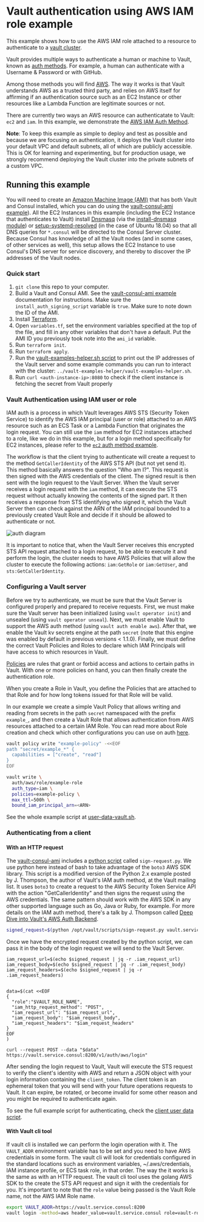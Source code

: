 # Vault authentication using AWS IAM role example

This example shows how to use the AWS IAM role attached to a resource to authenticate
to a [vault cluster][vault_cluster].

Vault provides multiple ways to authenticate a human or machine to Vault, known as
[auth methods][auth_methods]. For example, a human can authenticate with a Username
& Password or with GitHub.

Among those methods you will find [AWS][aws_auth]. The way it works is that Vault
understands AWS as a trusted third party, and relies on AWS itself for affirming
if an authentication source such as an EC2 Instance or other resources like a Lambda
Function are legitimate sources or not.

There are currently two ways an AWS resource can authenticatate to Vault: `ec2` and `iam`.
In this example, we demonstrate the [AWS IAM Auth Method][iam_auth].

**Note**: To keep this example as simple to deploy and test as possible and because we are
focusing on authentication, it deploys the Vault cluster into your default VPC and default subnets,
 all of which are publicly accessible. This is OK for learning and experimenting, but for
production usage, we strongly recommend deploying the Vault cluster into the private subnets
of a custom VPC.

## Running this example
You will need to create an [Amazon Machine Image (AMI)][ami] that has both Vault and Consul
installed, which you can do using the [vault-consul-ami example][vault_consul_ami]). All the EC2
Instances in this example (including the EC2 Instance that authenticates to Vault) install
[Dnsmasq][dnsmasq] (via the [install-dnsmasq module][dnsmasq_module]) or
[setup-systemd-resolved][setup_systemd_resolved] (in the case of Ubuntu 18.04) so that all DNS queries
for `*.consul` will be directed to the Consul Server cluster. Because Consul has knowledge of
all the Vault nodes (and in some cases, of other services as well), this setup allows the EC2
Instance to use Consul's DNS server for service discovery, and thereby to discover the IP addresses
of the Vault nodes.


### Quick start

1. `git clone` this repo to your computer.
1. Build a Vault and Consul AMI. See the [vault-consul-ami example][vault_consul_ami] documentation for
   instructions. Make sure the `install_auth_signing_script` variable is `true`.
   Make sure to note down the ID of the AMI.
1. Install [Terraform](https://www.terraform.io/).
1. Open `variables.tf`, set the environment variables specified at the top of the file, and fill in any other variables
   that don't have a default. Put the AMI ID you previously took note into the `ami_id` variable.
1. Run `terraform init`.
1. Run `terraform apply`.
1. Run the [vault-examples-helper.sh script][examples_helper] to
   print out the IP addresses of the Vault server and some example commands you can run to interact with the cluster:
   `../vault-examples-helper/vault-examples-helper.sh`.
1. Run `curl <auth-instance-ip>:8080` to check if the client instance is fetching the secret from Vault properly


### Vault Authentication using IAM user or role

IAM auth is a process in which Vault leverages AWS STS (Security Token Service) to
identify the AWS IAM principal (user or role) attached to an AWS resource such as
an ECS Task or a Lambda Function that originates the login request. You can still
use the `iam` method for EC2 instances attached to a role, like we do in this example,
but for a login method specifically for EC2 instances, please refer to the
[`ec2` auth method example][ec2_example].

The workflow is that the client trying to authenticate will create a request to
the method `GetCallerIdentity` of the AWS STS API (but not yet send it). This
method basically answers the question "Who am I?". This request is then signed
with the AWS credentials of the client. The signed result is then sent with the
login request to the Vault Server. When the Vault server receives a login request
with the `iam` method, it can execute the STS request without actually knowing
the contents of the signed part. It then receives a response from STS identifying
who signed it, which the Vault Server then can check against the ARN of the IAM
principal bounded to a previously created Vault Role and decide if it should be
allowed to authenticate or not.

![auth diagram][auth_diagram]

It is important to notice that, when the Vault Server receives this encrypted STS
API request attached to a login request, to be able to execute it and perform the
login, the cluster needs to have AWS Policies that will allow the cluster to execute
the following actions: `iam:GetRole` or `iam:GetUser`, and `sts:GetCallerIdentity`.


### Configuring a Vault server

Before we try to authenticate, we must be sure that the Vault Server is configured
properly and prepared to receive requests. First, we must make sure the Vault server
has been initialized (using `vault operator init`) and unsealed (using `vault operator unseal`).
Next, we must enable Vault to support the AWS auth method (using `vault auth enable aws`).
After that, we enable the Vault kv secrets engine at the path `secret` (note that this engine
was enabled by default in previous versions < 1.1.0).  Finally, we must define the correct
Vault Policies and Roles to declare which IAM Principals will have access to which resources
in Vault.

[Policies][policies_doc] are rules that grant or forbid access and actions to certain paths in
Vault. With one or more policies on hand, you can then finally create the authentication role.

When you create a Role in Vault, you define the Policies that are attached to that
Role and for how long tokens issued for that Role will be valid.

In our example we create a simple Vault Policy that allows writing and reading from
secrets in the path `secret` namespaced with the prefix `example_`, and then create
a Vault Role that allows authentication from AWS resources attached to a certain IAM Role.
You can read more about Role creation and check which other configurations you can
use on auth [here][create_role].


```bash
vault policy write "example-policy" -<<EOF
path "secret/example_*" {
  capabilities = ["create", "read"]
}
EOF

vault write \
  auth/aws/role/example-role
  auth_type=iam \
  policies=example-policy \
  max_ttl=500h \
  bound_iam_principal_arn=<ARN>
```

See the whole example script at [user-data-vault.sh][user_data_vault].


### Authenticating from a client

#### With an HTTP request

The [vault-consul-ami][vault_consul_ami] includes a [python script][py_sign] called
`sign-request.py`. We use python here instead of bash to take advantage of the
`boto3` AWS SDK library. This script is a modified version of the Python 2.x example
posted by J. Thompson, the author of Vault's IAM auth method, at the Vault mailing
list. It uses `boto3` to create a request to the AWS Security Token Service API
with the action "GetCallerIdentity" and then signs the request using the AWS credentials.
The same pattern should work with the AWS SDK in any other supported language such
as Go, Java or Ruby, for example. For more details on the IAM auth method, there's
a talk by J. Thompson called [Deep Dive into Vault's AWS Auth Backend][talk].

```bash
signed_request=$(python /opt/vault/scripts/sign-request.py vault.service.consul)
```

Once we have the encrypted request created by the python script, we can pass it
in the body of the login request we will send to the Vault Server.

```
iam_request_url=$(echo $signed_request | jq -r .iam_request_url)
iam_request_body=$(echo $signed_request | jq -r .iam_request_body)
iam_request_headers=$(echo $signed_request | jq -r .iam_request_headers)


data=$(cat <<EOF
{
  "role":"$VAULT_ROLE_NAME",
  "iam_http_request_method": "POST",
  "iam_request_url": "$iam_request_url",
  "iam_request_body": "$iam_request_body",
  "iam_request_headers": "$iam_request_headers"
}
EOF
)

curl --request POST --data "$data" https://vault.service.consul:8200/v1/auth/aws/login"
```

After sending the login request to Vault, Vault will execute the STS request to
verify the client's identity with AWS and return a JSON object with your login
information containing the `client_token`. The client token is an ephemeral token
that you will send with your future operations requests to Vault. It can expire,
be rotated, or become invalid for some other reason and you might be required to
authenticate again.

To see the full example script for authenticating, check the [client user data script][user_data_auth_client].


#### With Vault cli tool

If vault cli is installed we can perform the login operation with it. The `VAULT_ADDR`
environment variable has to be set and you need to have AWS credentials in some form.
The vault cli will look for credentials configured in the standard locations such as
environment variables, ~/.aws/credentials, IAM instance profile, or ECS task role, in
that order. The way the it works is the same as with an HTTP request. The vault cli
tool uses the golang AWS SDK to the create the STS API request and sign it with the
credentials for you. It's important to note that the `role` value being passed is
the Vault Role name, not the AWS IAM Role name.

```bash
export VAULT_ADDR=https://vault.service.consul:8200
vault login -method=aws header_value=vault.service.consul role=vault-role-name
```

[ami]: http://docs.aws.amazon.com/AWSEC2/latest/UserGuide/AMIs.html
[auth_diagram]: https://raw.githubusercontent.com/hashicorp/terraform-aws-vault/master/examples/vault-iam-auth/images/iam-auth.png
[auth_methods]: https://www.vaultproject.io/docs/auth/index.html
[aws_auth]:https://www.vaultproject.io/docs/auth/aws.html
[consul_policy]: https://github.com/hashicorp/terraform-aws-consul/blob/master/modules/consul-iam-policies/main.tf
[create_role]: https://www.vaultproject.io/api/auth/aws/index.html#create-role
[dnsmasq_module]: https://github.com/hashicorp/terraform-aws-consul/tree/master/modules/install-dnsmasq
[dnsmasq]: http://www.thekelleys.org.uk/dnsmasq/doc.html
[setup_systemd_resolved]: https://github.com/hashicorp/terraform-aws-consul/tree/master/modules/setup-systemd-resolved
[ec2_example]: https://github.com/hashicorp/terraform-aws-vault/tree/master/examples/vault-ec2-auth
[examples_helper]: https://github.com/hashicorp/terraform-aws-vault/tree/master/examples/vault-examples-helper/vault-examples-helper.sh
[iam_auth]: https://www.vaultproject.io/docs/auth/aws.html#iam-auth-method
[policies_doc]: https://www.vaultproject.io/docs/concepts/policies.html
[py_sign]: https://github.com/hashicorp/terraform-aws-vault/tree/master/examples/vault-consul-ami/auth/sign-request.py
[talk]: https://www.hashicorp.com/resources/deep-dive-vault-aws-auth-backend
[user_data_auth_client]: https://github.com/hashicorp/terraform-aws-vault/tree/master/examples/vault-iam-auth/user-data-auth-client.sh
[user_data_vault]: https://github.com/hashicorp/terraform-aws-vault/tree/master/examples/vault-iam-auth/user-data-vault.sh
[vault_cluster]: https://github.com/hashicorp/terraform-aws-vault/tree/master/modules/vault-cluster
[vault_consul_ami]: https://github.com/hashicorp/terraform-aws-vault/tree/master/examples/vault-consul-ami
